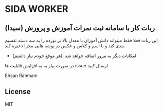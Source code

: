 # SIDA WORKER
## ربات کار با سامانه ثبت نمرات آموزش و پرورش (سیدا)


این ربات فعلا فقط میتواند دانش آموزان با معدل بالا تر نوزده را به سه دسته تقسیم بندی کند و با اسم و کلاس و عکس در پوشه هایی مجزا ذخیره کند.
- امکانات دیگر به مرور اضافه خواهد شد .(هر موقع خودم نیاز داشتم)



 در صورت نیاز به به افزایش قابلیت ها issue  ارسال کنید 
 
 Ehsan Rahmani

## License
MIT

